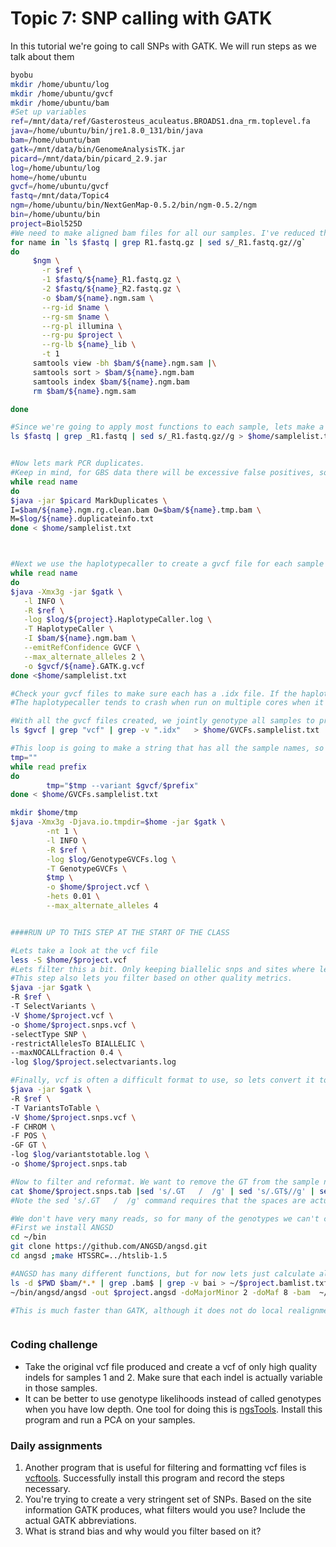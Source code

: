 # Topic 7: SNP calling with GATK
In this tutorial we're going to call SNPs with GATK. We will run steps as we talk about them 
```bash
byobu
mkdir /home/ubuntu/log
mkdir /home/ubuntu/gvcf
mkdir /home/ubuntu/bam
#Set up variables
ref=/mnt/data/ref/Gasterosteus_aculeatus.BROADS1.dna_rm.toplevel.fa
java=/home/ubuntu/bin/jre1.8.0_131/bin/java
bam=/home/ubuntu/bam
gatk=/mnt/data/bin/GenomeAnalysisTK.jar
picard=/mnt/data/bin/picard_2.9.jar
log=/home/ubuntu/log
home=/home/ubuntu
gvcf=/home/ubuntu/gvcf
fastq=/mnt/data/Topic4
ngm=/home/ubuntu/bin/NextGenMap-0.5.2/bin/ngm-0.5.2/ngm
bin=/home/ubuntu/bin
project=Biol525D
#We need to make aligned bam files for all our samples. I've reduced the data in each sample because of RAM limitations, so please rerun this command
for name in `ls $fastq | grep R1.fastq.gz | sed s/_R1.fastq.gz//g`
do
     $ngm \
       -r $ref \
       -1 $fastq/${name}_R1.fastq.gz \
       -2 $fastq/${name}_R2.fastq.gz \
       -o $bam/${name}.ngm.sam \
       --rg-id $name \
       --rg-sm $name \
       --rg-pl illumina \
       --rg-pu $project \
       --rg-lb ${name}_lib \
       -t 1 
     samtools view -bh $bam/${name}.ngm.sam |\
     samtools sort > $bam/${name}.ngm.bam
     samtools index $bam/${name}.ngm.bam
     rm $bam/${name}.ngm.sam

done

#Since we're going to apply most functions to each sample, lets make a list of samplenames
ls $fastq | grep _R1.fastq | sed s/_R1.fastq.gz//g > $home/samplelist.txt


#Now lets mark PCR duplicates. 
#Keep in mind, for GBS data there will be excessive false positives, so we should not mark duplicates. Here we run through it for practice but we do not use the product.
while read name 
do 
$java -jar $picard MarkDuplicates \
I=$bam/${name}.ngm.rg.clean.bam O=$bam/${name}.tmp.bam \
M=$log/${name}.duplicateinfo.txt 
done < $home/samplelist.txt



#Next we use the haplotypecaller to create a gvcf file for each sample
while read name 
do 
$java -Xmx3g -jar $gatk \
   -l INFO \
   -R $ref \
   -log $log/${project}.HaplotypeCaller.log \
   -T HaplotypeCaller \
   -I $bam/${name}.ngm.bam \
   --emitRefConfidence GVCF \
   --max_alternate_alleles 2 \
   -o $gvcf/${name}.GATK.g.vcf
done <$home/samplelist.txt

#Check your gvcf files to make sure each has a .idx file. If the haplotypecaller crashes, it will produce a truncated gvcf file that will eventually crash the genotypegvcf step. Note that if you give genotypegvcf a truncated file without a idx file, it will produce an idx file itself, but it still won't work. 
#The haplotypecaller tends to crash when run on multiple cores when it runs out of ram in an unpredictable fashion. 

#With all the gvcf files created, we jointly genotype all samples to produce a single vcf
ls $gvcf | grep "vcf" | grep -v ".idx"   > $home/GVCFs.samplelist.txt

#This loop is going to make a string that has all the sample names, so we can give that to GATK.
tmp=""
while read prefix
do
        tmp="$tmp --variant $gvcf/$prefix"
done < $home/GVCFs.samplelist.txt

mkdir $home/tmp
$java -Xmx3g -Djava.io.tmpdir=$home -jar $gatk \
        -nt 1 \
        -l INFO \
        -R $ref \
        -log $log/GenotypeGVCFs.log \
        -T GenotypeGVCFs \
        $tmp \
        -o $home/$project.vcf \
        -hets 0.01 \
        --max_alternate_alleles 4


####RUN UP TO THIS STEP AT THE START OF THE CLASS

#Lets take a look at the vcf file
less -S $home/$project.vcf
#Lets filter this a bit. Only keeping biallelic snps and sites where less than 20% of samples are not genotyped.
#This step also lets you filter based on other quality metrics.
$java -jar $gatk \
-R $ref \
-T SelectVariants \
-V $home/$project.vcf \
-o $home/$project.snps.vcf \
-selectType SNP \
-restrictAllelesTo BIALLELIC \
--maxNOCALLfraction 0.4 \
-log $log/$project.selectvariants.log

#Finally, vcf is often a difficult format to use, so lets convert it to a flat tab-separated format.
$java -jar $gatk \
-R $ref \
-T VariantsToTable \
-V $home/$project.snps.vcf \
-F CHROM \
-F POS \
-GF GT \
-log $log/variantstotable.log \
-o $home/$project.snps.tab

#Now to filter and reformat. We want to remove the GT from the sample name, and also remove lines with *, which indicate deletions.
cat $home/$project.snps.tab |sed 's/.GT   /  /g' | sed 's/.GT$//g' | sed 's|/||g' | sed 's/\.\./NN/g' | grep -v '*' > $home/$project.snps.formatted.tab
#Note the sed 's/.GT   /  /g' command requires that the spaces are actually tabs. When copying and pasting, they are often substituted for spaces. To put an actual tab in the command, press ctrl-v, tab. 

#We don't have very many reads, so for many of the genotypes we can't confidently call SNPs. One way to deal with this is to take into account the uncertainty of the genotype call using ANGSD.
#First we install ANGSD
cd ~/bin
git clone https://github.com/ANGSD/angsd.git 
cd angsd ;make HTSSRC=../htslib-1.5

#ANGSD has many different functions, but for now lets just calculate allele frequencies for our three samples
ls -d $PWD $bam/*.* | grep .bam$ | grep -v bai > ~/$project.bamlist.txt
~/bin/angsd/angsd -out $project.angsd -doMajorMinor 2 -doMaf 8 -bam  ~/$project.bamlist.txt -doCounts 1  -minMaf 0.1

#This is much faster than GATK, although it does not do local realignment of haplotypes. 



```
### Coding challenge
* Take the original vcf file produced and create a vcf of only high quality indels for samples 1 and 2. Make sure that each indel is actually variable in those samples.
* It can be better to use genotype likelihoods instead of called genotypes when you have low depth. One tool for doing this is [ngsTools](https://github.com/mfumagalli/ngsTools#ngscovar). Install this program and run a PCA on your samples.

### Daily assignments
1. Another program that is useful for filtering and formatting vcf files is [vcftools](https://vcftools.github.io/index.html). Successfully install this program and record the steps necessary. 
2. You're trying to create a very stringent set of SNPs. Based on the site information GATK produces, what filters would you use? Include the actual GATK abbreviations.
3. What is strand bias and why would you filter based on it?
